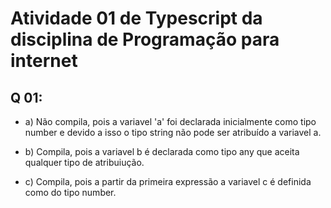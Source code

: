 # Atividade 01 de Typescript da disciplina de Programação para internet

## Q 01:
- a) Não compila, pois a variavel 'a' foi declarada inicialmente como tipo number e devido a isso o tipo string não pode ser atribuído a variavel a.

- b) Compila, pois a variavel b é declarada como tipo any que aceita qualquer tipo de atribuiução.

- c) Compila, pois a partir da primeira expressão a variavel c é definida como do tipo number.

